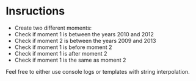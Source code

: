 # Insructions

- Create two different moments:
- Check if moment 1 is between the years 2010 and 2012
- Check if moment 2 is between the years 2009 and 2013
- Check if moment 1 is before moment 2
- Check if moment 1 is after moment 2
- Check if moment 1 is the same as moment 2

Feel free to either use console logs or templates with string interpolation.